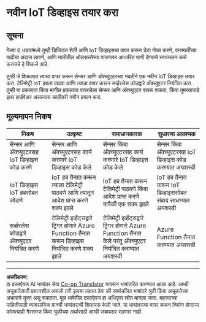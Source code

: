 <!--
CO_OP_TRANSLATOR_METADATA:
{
  "original_hash": "34010c663d96d5f419eda6ac2366a78d",
  "translation_date": "2025-08-27T12:14:44+00:00",
  "source_file": "2-farm/lessons/6-keep-your-plant-secure/assignment.md",
  "language_code": "mr"
}
-->
# नवीन IoT डिव्हाइस तयार करा

## सूचना

गेल्या 6 धड्यांमध्ये तुम्ही डिजिटल शेती आणि IoT डिव्हाइसचा वापर करून डेटा गोळा करणे, वनस्पतींच्या वाढीचा अंदाज लावणे, आणि मातीतील ओलसरतेच्या वाचनावर आधारित पाणी देण्याचे स्वयंचलन कसे करायचे हे शिकले आहे.

तुम्ही जे शिकलात त्याचा वापर करून सेन्सर आणि अ‍ॅक्च्युएटरच्या मदतीने एक नवीन IoT डिव्हाइस तयार करा. टेलिमेट्री IoT हबला पाठवा आणि त्याचा वापर करून सर्व्हरलेस कोडद्वारे अ‍ॅक्च्युएटर नियंत्रित करा. तुम्ही या प्रकल्पात किंवा मागील प्रकल्पात वापरलेला सेन्सर आणि अ‍ॅक्च्युएटर वापरू शकता, किंवा तुमच्याकडे इतर हार्डवेअर असल्यास काहीतरी नवीन प्रयत्न करा.

## मूल्यमापन निकष

| निकष | उत्कृष्ट | समाधानकारक | सुधारणा आवश्यक |
| ----- | -------- | ----------- | --------------- |
| सेन्सर आणि अ‍ॅक्च्युएटरसह IoT डिव्हाइस कोड करणे | सेन्सर आणि अ‍ॅक्च्युएटरसह कार्य करणारे IoT डिव्हाइस कोड केले | सेन्सर किंवा अ‍ॅक्च्युएटरसह कार्य करणारे IoT डिव्हाइस कोड केले | सेन्सर किंवा अ‍ॅक्च्युएटरसह IoT डिव्हाइस कोड करण्यात अयशस्वी |
| IoT डिव्हाइस IoT हबसोबत जोडणे | IoT हब तैनात करून त्याला टेलिमेट्री पाठवणे आणि त्यातून आदेश प्राप्त करणे शक्य झाले | IoT हब तैनात करून टेलिमेट्री पाठवणे किंवा आदेश प्राप्त करणे यापैकी एक शक्य झाले | IoT हब तैनात करून IoT डिव्हाइससोबत संवाद साधण्यात अयशस्वी |
| सर्व्हरलेस कोडद्वारे अ‍ॅक्च्युएटर नियंत्रित करणे | टेलिमेट्री इव्हेंट्सद्वारे ट्रिगर होणारे Azure Function तैनात करून डिव्हाइस नियंत्रित करणे शक्य झाले | टेलिमेट्री इव्हेंट्सद्वारे ट्रिगर होणारे Azure Function तैनात केले परंतु अ‍ॅक्च्युएटर नियंत्रित करण्यात अयशस्वी | Azure Function तैनात करण्यात अयशस्वी |

---

**अस्वीकरण**:  
हा दस्तऐवज AI भाषांतर सेवा [Co-op Translator](https://github.com/Azure/co-op-translator) वापरून भाषांतरित करण्यात आला आहे. आम्ही अचूकतेसाठी प्रयत्नशील असलो तरी कृपया लक्षात ठेवा की स्वयंचलित भाषांतरे त्रुटी किंवा अचूकतेच्या अभावाने युक्त असू शकतात. मूळ भाषेतील दस्तऐवज हा अधिकृत स्रोत मानला जावा. महत्त्वाच्या माहितीसाठी व्यावसायिक मानवी भाषांतराची शिफारस केली जाते. या भाषांतराचा वापर करून निर्माण होणाऱ्या कोणत्याही गैरसमज किंवा चुकीच्या अर्थासाठी आम्ही जबाबदार राहणार नाही.